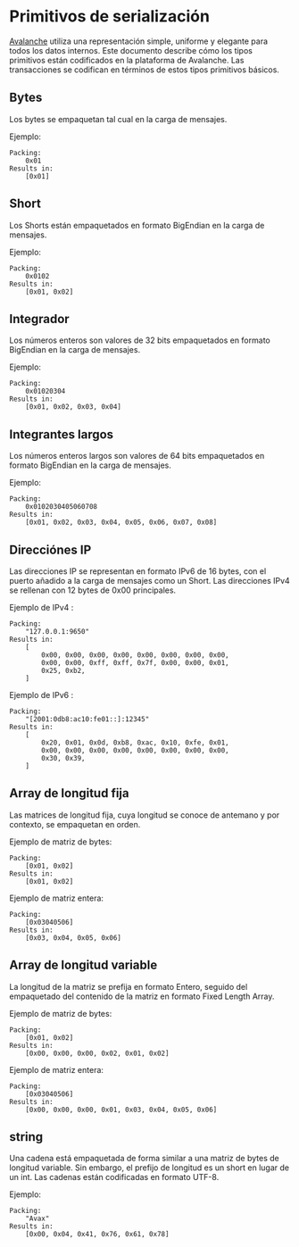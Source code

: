 # Primitivos de serialización

[Avalanche](../../#avalanche) utiliza una representación simple, uniforme y elegante para todos los datos internos. Este documento describe cómo los tipos primitivos están codificados en la plataforma de Avalanche. Las transacciones se codifican en términos de estos tipos primitivos básicos.

## Bytes

Los bytes se empaquetan tal cual en la carga de mensajes.

Ejemplo:

```text
Packing:
    0x01
Results in:
    [0x01]
```

## Short

Los Shorts están empaquetados en formato BigEndian en la carga de mensajes.

Ejemplo:

```text
Packing:
    0x0102
Results in:
    [0x01, 0x02]
```

## Integrador

Los números enteros son valores de 32 bits empaquetados en formato BigEndian en la carga de mensajes.

Ejemplo:

```text
Packing:
    0x01020304
Results in:
    [0x01, 0x02, 0x03, 0x04]
```

## Integrantes largos

Los números enteros largos son valores de 64 bits empaquetados en formato BigEndian en la carga de mensajes.

Ejemplo:

```text
Packing:
    0x0102030405060708
Results in:
    [0x01, 0x02, 0x03, 0x04, 0x05, 0x06, 0x07, 0x08]
```

## Direcciónes IP

Las direcciones IP se representan en formato IPv6 de 16 bytes, con el puerto añadido a la carga de mensajes como un Short. Las direcciones IPv4 se rellenan con 12 bytes de 0x00 principales.

Ejemplo de IPv4 :

```text
Packing:
    "127.0.0.1:9650"
Results in:
    [
        0x00, 0x00, 0x00, 0x00, 0x00, 0x00, 0x00, 0x00,
        0x00, 0x00, 0xff, 0xff, 0x7f, 0x00, 0x00, 0x01,
        0x25, 0xb2,
    ]
```

Ejemplo de IPv6 :

```text
Packing:
    "[2001:0db8:ac10:fe01::]:12345"
Results in:
    [
        0x20, 0x01, 0x0d, 0xb8, 0xac, 0x10, 0xfe, 0x01,
        0x00, 0x00, 0x00, 0x00, 0x00, 0x00, 0x00, 0x00,
        0x30, 0x39,
    ]
```

## Array de longitud fija

Las matrices de longitud fija, cuya longitud se conoce de antemano y por contexto, se empaquetan en orden.

Ejemplo de matriz de bytes:

```text
Packing:
    [0x01, 0x02]
Results in:
    [0x01, 0x02]
```

Ejemplo de matriz entera:

```text
Packing:
    [0x03040506]
Results in:
    [0x03, 0x04, 0x05, 0x06]
```

## Array de longitud variable

La longitud de la matriz se prefija en formato Entero, seguido del empaquetado del contenido de la matriz en formato Fixed Length Array.

Ejemplo de matriz de bytes:

```text
Packing:
    [0x01, 0x02]
Results in:
    [0x00, 0x00, 0x00, 0x02, 0x01, 0x02]
```

Ejemplo de matriz entera:

```text
Packing:
    [0x03040506]
Results in:
    [0x00, 0x00, 0x00, 0x01, 0x03, 0x04, 0x05, 0x06]
```

## string

Una cadena está empaquetada de forma similar a una matriz de bytes de longitud variable. Sin embargo, el prefijo de longitud es un short en lugar de un int. Las cadenas están codificadas en formato UTF-8.

Ejemplo:

```text
Packing:
    "Avax"
Results in:
    [0x00, 0x04, 0x41, 0x76, 0x61, 0x78]
```

